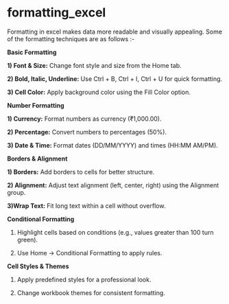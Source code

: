 # formatting_excel

Formatting in excel makes data more readable and visually appealing. Some of the formatting techniques are as follows :-

**Basic Formatting**

**1) Font & Size:** Change font style and size from the Home tab.

**2) Bold, Italic, Underline:** Use Ctrl + B, Ctrl + I, Ctrl + U for quick formatting.

**3) Cell Color:** Apply background color using the Fill Color option.


**Number Formatting**

**1) Currency:** Format numbers as currency (₹1,000.00).

**2) Percentage:** Convert numbers to percentages (50%).

**3) Date & Time:** Format dates (DD/MM/YYYY) and times (HH:MM AM/PM).


**Borders & Alignment**

**1) Borders:** Add borders to cells for better structure.

**2) Alignment:** Adjust text alignment (left, center, right) using the Alignment group.

**3)Wrap Text:** Fit long text within a cell without overflow.


**Conditional Formatting**

1) Highlight cells based on conditions (e.g., values greater than 100 turn green).
  
2) Use Home → Conditional Formatting to apply rules.
  

**Cell Styles & Themes**
1) Apply predefined styles for a professional look.
  
2) Change workbook themes for consistent formatting.


